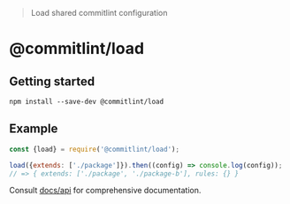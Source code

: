 > Load shared commitlint configuration

# @commitlint/load

## Getting started

```shell
npm install --save-dev @commitlint/load
```

## Example

```js
const {load} = require('@commitlint/load');

load({extends: ['./package']}).then((config) => console.log(config));
// => { extends: ['./package', './package-b'], rules: {} }
```

Consult [docs/api](https://conventional-changelog.github.io/commitlint/#/reference-api) for comprehensive documentation.
